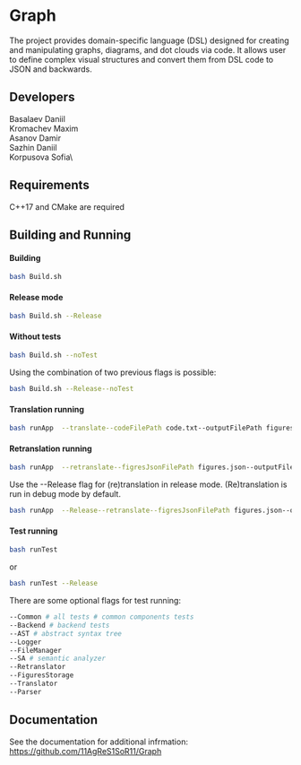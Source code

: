 # Graph

The project provides domain-specific language (DSL) designed for creating and manipulating graphs, diagrams, and dot clouds via code. It allows user to define complex visual structures and convert them from DSL code to JSON and backwards. 

## Developers

Basalaev Daniil\
Kromachev Maxim\
Asanov Damir\
Sazhin Daniil\
Korpusova Sofia\

## Requirements

C++17 and CMake are required

## Building and Running

#### Building

```bash
bash Build.sh
```
#### Release mode
```bash
bash Build.sh --Release
```
#### Without tests
```bash
bash Build.sh --noTest
```
Using the combination of two previous flags is possible:
```bash
bash Build.sh --Release--noTest
```

#### Translation running
```bash
bash runApp  --translate--codeFilePath code.txt--outputFilePath figures.json--logFilePath log.log
```

#### Retranslation running
```bash
bash runApp  --retranslate--figresJsonFilePath figures.json--outputFilePath code.txt--logFilePath log.log
```
Use the --Release flag for (re)translation in release mode. (Re)translation is run in debug mode by default. 

```bash
bash runApp  --Release--retranslate--figresJsonFilePath figures.json--outputFilePath code.txt--logFilePath log.log
```
#### Test running
```bash
bash runTest
```
or

```bash
bash runTest --Release
```
There are some optional flags for test running:

```bash
--Common # all tests # common components tests
--Backend # backend tests
--AST # abstract syntax tree
--Logger
--FileManager
--SA # semantic analyzer
--Retranslator
--FiguresStorage
--Translator
--Parser

```
## Documentation

See the documentation for additional infrmation:
<https://github.com/11AgReS1SoR11/Graph>

